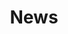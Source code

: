 ---
title: News
layout: news
draft: false
Articles:
  - title: NVision IT Makes the List!
    image: /images/news11.png
    content: |
      NVision IT is an Inc. 500 company ranking # 451 in America and 7th in Missouri, an exclusive ranking of the nation's fastest-growing private companies. The Inc. 5000 represents what can be achieved when you are passionate about your cause.
    link: https://www.inc.com/profile/nvision-it

  - title: NVision IT has achieved Oracle Gold Partner Status
    image: /images/news22.png
    content: |
      Oracle has recognized NVision IT for its commitment to establish Oracle related knowledge in delivering solutions to their customers. NVision IT supports a wide range of Oracle products including Oracle Database 12c and Oracle E-Business Suite.
    link : https://www.oracle.com/partnernetwork/program/

  - title: NVision IT partners with Canon to provide document imaging and management solutions to help            transform      organizations through digitization initiatives.
    image: /images/news33.png
    content: |
      Cloud computing benefits include flexibility, efficiency, cost savings, and strategic advantage. As an Oracle Cloud partner, NVision can offer both public cloud solutions and private cloud solutions. Oracle Cloud is the industry’s broadest and most integrated public cloud. It offers best-in- class services across software as a service (SaaS), platform as a service (PaaS), and infrastructure as a service (IaaS). NVision IT offers complete Oracle SaaS suite enterprise solutions such as accounting, HR, procurement, project management, service, sales management, marketing, transportation management, and supply chain.
    link: https://www.prnewswire.com/news-releases/nvision-it-collaborates-with-canon-information-and-imaging-solutions-inc-to-accelerate-the-rollout-of-solutions-based-on-the-enterprise-imaging-platform-by-canon-300245464.html

  - title: NVision IT made it to the Inc. Magazine's 35th Annual List of America's Fastest-Growing Private Companies--the Inc. 5000
    image: /images/news44.png
    content: |
      The desire for personalized applications that clients can term “My Application” is in high demand. Finding a solution that completely satisfies all requirements is almost nonexistent. Therefore, one has to build the application based on client-specific requirements. Custom Application Development allows solutions to be created based on client’s requirements, objectives and ideas. This complex process requires in-depth expertise in both development technologies and business processes. NVision IT has a technology-centric, enthusiastic and dedicated team who take a special interest in understanding clients’ requirements and objectives to fulfill the defined custom application development needs. Our methodology includes interacting with clients so that we understand their needs and develop an application solution together. We achieve this by coordinating and cooperating with our clients in every step of the process, resulting in a mutually beneficial relationship.  NVision IT follows a System Development Life Cycle approach for custom application development. Gathering requirements and analyzing the details helps our team visualize the outline of the application. This process and information helps in planning future phases of application development. Recording the collected data and sharing it with active team members enables a greater understanding of the application. Our system architecture experts prepare the required detailed diagrams, flow charts, etc., to facilitate application development and our experienced developers create the application during the design phase. Our subject matter experts oversee the entire process until development is completed. One of the final steps in the development process is to perform unit and integration testing to make sure the product meets the requirements and is bug free.   Some of our technical expertise includes customizing Oracle Application processes to fit the unique needs of our clients in workflow customizations, Oracle Application Framework (OAF), custom forms, and PL/SQL procedures.
    link: https://www.inc.com/inc5000/2021

  - title: NVision IT made it to the 100 Most Promising Oracle Solution Providers 2016
    image: /images/news55.png
    content: |
      NVision IT provides Database Support to our clients for effective functioning of database related queries. Our consultants have in-depth knowledge of database related activities and can assist clients with transactional guidance. Our Database experts are well versed with tasks including installation, configuration, patching, backups, etc. If there is a specialized client need we can match up our consultant’s expertise with their expectations.  We partner with our clients to understand their database requirements by assisting them with continuous monitoring, maintenance, and the protection of critical data. Once we understand our clients’ requirements, we provide them with a team of experienced support consultants who help them achieve their goals.    Our database experts are highly qualified professionals who are masters in handling complex ERP implementations, migrations, and upgrades. Using our database support services, you can reduce costs by standardizing regular database-related tasks, outsourcing continuous database maintenance, and enhancing database performance. We take on your database related worries so that you can concentrate on improving your business.  Our process-based approach enables clients to consolidate their end-to-end database services at an affordable price. We provide specialized and cost-effective database services to our clients, exclusively designed to address their unique business needs..
    link: https://magazine.cioreview.com/magazines/November2016/Oracle/#page=46
---